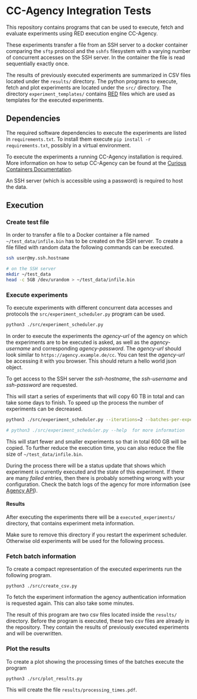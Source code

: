 # CC-Agency Integration Tests

This repository contains programs that can be used to execute, fetch and evaluate experiments using RED execution engine CC-Agency.

These experiments transfer a file from an SSH server to a docker container comparing the `sftp` protocol and the `sshfs` filesystem with a varying number of concurrent accesses on the SSH server.
In the container the file is read sequentially exactly once.

The results of previously executed experiments are summarized in CSV files located under the `results/` directory.
The python programs to execute, fetch and plot experiments are located under the `src/` directory.
The directory `experiment_templates/` contains [RED](https://www.curious-containers.cc/docs/red-format) files which are used as templates for the executed experiments.


## Dependencies

The required software dependencies to execute the experiments are listed in `requirements.txt`. To install them execute `pip install -r requirements.txt`, possibly in a virtual environment.

To execute the experiments a running CC-Agency installation is required.
More information on how to setup CC-Agency can be found at the [Curious Containers Documentation](https://www.curious-containers.cc/docs/cc-agency-installation).

An SSH server (which is accessible using a password) is required to host the data.


## Execution

### Create test file

In order to transfer a file to a Docker container a file named `~/test_data/infile.bin` has to be created on the SSH server.
To create a file filled with random data the following commands can be executed.

```bash
ssh user@my.ssh.hostname

# on the SSH server
mkdir ~/test_data
head -c 5GB /dev/urandom > ~/test_data/infile.bin
```

### Execute experiments

To execute experiments with different concurrent data accesses and protocols the `src/experiment_scheduler.py` program can be used.

```bash
python3 ./src/experiment_scheduler.py
```

In order to execute the experiments the *agency-url* of the agency on which the experiments are to be executed is asked, as well as the *agency-username* and corresponding *agency-password*.
The *agency-url* should look similar to `https://agency.example.de/cc`. You can test the *agency-url* be accessing it with you browser. This should return a hello world json object.

To get access to the SSH server the *ssh-hostname*, the *ssh-username* and *ssh-password* are requested.

This will start a series of experiments that will copy 60 TB in total and can take some days to finish.
To speed up the process the number of experiments can be decreased.

```bash
python3 ./src/experiment_scheduler.py --iterations=2 --batches-per-experiment=10 --number-concurrent-batches 1 5 10

# python3 ./src/experiment_scheduler.py --help  for more information
```

This will start fewer and smaller experiments so that in total 600 GB will be copied.
To further reduce the execution time, you can also reduce the file size of `~/test_data/infile.bin`.

During the process there will be a status update that shows which experiment is currently executed and the state of this experiment.
If there are many *failed* entries, then there is probably something wrong with your configuration.
Check the batch logs of the agency for more information (see [Agency API](https://www.curious-containers.cc/docs/cc-agency-api#get-experiments)).

#### Results

After executing the experiments there will be a `executed_experiments/` directory, that contains experiment meta information.

Make sure to remove this directory if you restart the experiment scheduler. Otherwise old experiments will be used for the following process.


### Fetch batch information

To create a compact representation of the executed experiments run the following program.

```
python3 ./src/create_csv.py
```

To fetch the experiment information the agency authentication information is requested again. This can also take some minutes.

The result of this program are two csv files located inside the `results/` directory.
Before the program is executed, these two csv files are already in the repository. They contain the results of previously executed experiments and will be overwritten.


### Plot the results

To create a plot showing the processing times of the batches execute the program

```
python3 ./src/plot_results.py
```

This will create the file `results/processing_times.pdf`.
